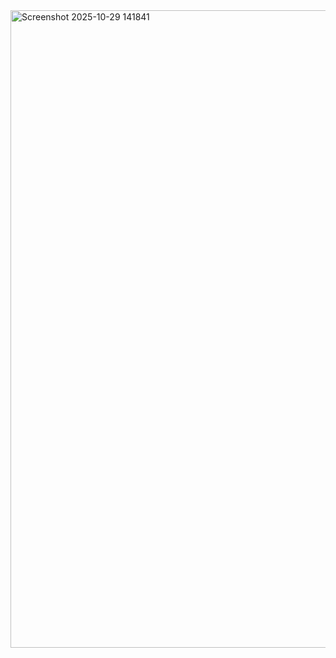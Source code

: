 <img width="1920" height="1020" alt="Screenshot 2025-10-29 141841" src="https://github.com/user-attachments/assets/a01b59b0-6ed2-4b2d-b2ae-b6c87c79763f" />
